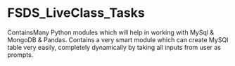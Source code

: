 # FSDS_LiveClass_Tasks
ContainsMany Python modules which will help in working with MySql & MongoDB & Pandas.
Contains a very smart module which can create MySQl table very easily, completely dynamically by taking all inputs from user as prompts.
